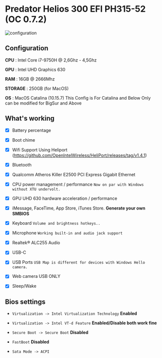 # Predator Helios 300 EFI PH315-52 (OC 0.7.2)
![configuration](https://i.ibb.co/DCbXyBj/Screenshot-2021-06-14-at-9-24-38-PM.png)

## Configuration
**CPU** : Intel Core i7-9750H @ 2,6Ghz - 4,5Ghz

**GPU** : Intel UHD Graphics 630 

**RAM** : 16GB @ 2666Mhz

**STORAGE** : 250GB (for MacOS)

**OS** : MacOS Catalina (10.15.7)
This Config is For Catalina and Below Only can be modified for BigSur and Above

## What's working

- [x] Battery percentage

- [x] Boot chime

- [x] Wifi Support Using Heliport (https://github.com/OpenIntelWireless/HeliPort/releases/tag/v1.4.1)

- [x] Bluetooth

- [x] Qualcomm Atheros Killer E2500 PCI Express Gigabit Ethernet 

- [x] CPU power management / performance `Now on par with Windows without XTU undervolt.`

- [x] GPU UHD 630 hardware acceleration / performance 

- [x] iMessage, FaceTime, App Store, iTunes Store. **Generate your own SMBIOS**

- [x] Keyboard `Volume and brightness hotkeys..`

- [x] Microphone `Working built-in and audio jack support`

- [x] Realtek® ALC255 Audio

- [x] USB-C

- [x] USB Ports `USB Map is different for devices with Windows Hello camera.`

- [x] Web camera USB ONLY

- [x] Sleep/Wake 

## Bios settings

- `Virtualization -> Intel Virtualization Technology` **Enabled**

- `Virtualization -> Intel VT-d Feature` **Enabled/Disable both work fine**

- `Secure Boot -> Secure Boot` **Disabled**

- `FastBoot` **Disabled**

- `Sata Mode -> ACPI`

